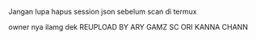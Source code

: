 Jangan lupa hapus session json sebelum scan di termux

owner nya ilamg dek 
REUPLOAD BY ARY GAMZ
SC ORI KANNA CHANN
